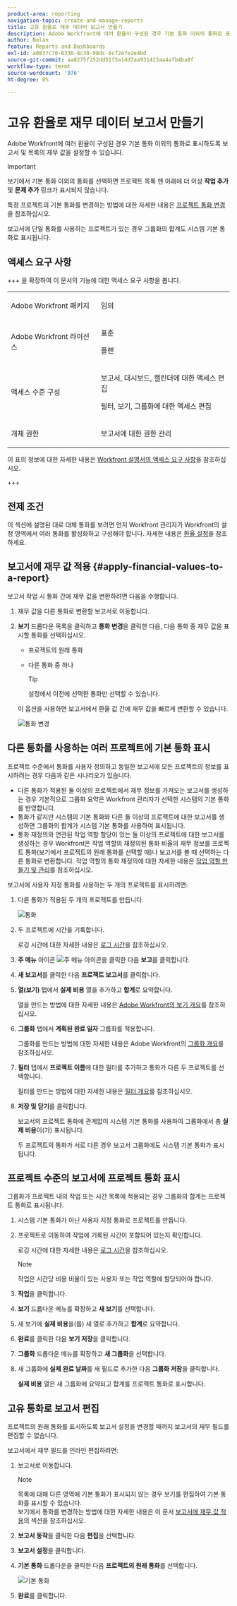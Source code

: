 ```yaml
---
product-area: reporting
navigation-topic: create-and-manage-reports
title: 고유 환율로 재무 데이터 보고서 만들기
description: Adobe Workfront에 여러 환율이 구성된 경우 기본 통화 이외의 통화로 표시하도록 보고서 및 목록의 재무 값을 설정할 수 있습니다.
author: Nolan
feature: Reports and Dashboards
exl-id: a0837c70-8330-4c38-98dc-8cf2e7e2e4bd
source-git-commit: aa8275f252dd51f5a14d7aa931423aa4afb4ba8f
workflow-type: tm+mt
source-wordcount: '976'
ht-degree: 0%

---
```


# 고유 환율로 재무 데이터 보고서 만들기

<!-- Audited: 11/2024 -->

Adobe Workfront에 여러 환율이 구성된 경우 기본 통화 이외의 통화로 표시하도록 보고서 및 목록의 재무 값을 설정할 수 있습니다.

>[!IMPORTANT]
>
>보기에서 기본 통화 이외의 통화를 선택하면 프로젝트 목록 맨 아래에 더 이상 **작업 추가** 및 **문제 추가** 링크가 표시되지 않습니다.

특정 프로젝트의 기본 통화를 변경하는 방법에 대한 자세한 내용은 [프로젝트 통화 변경](../../../manage-work/projects/project-finances/change-project-currency.md)을 참조하십시오.

보고서에 단일 통화를 사용하는 프로젝트가 있는 경우 그룹화의 합계도 시스템 기본 통화로 표시됩니다.

## 액세스 요구 사항

+++ 을 확장하여 이 문서의 기능에 대한 액세스 요구 사항을 봅니다. 

<table style="table-layout:auto"> 
 <col> 
 <col> 
 <tbody> 
  <tr> 
   <td role="rowheader">Adobe Workfront 패키지</td> 
   <td> <p>임의</p> </td> 
  </tr> 
  <tr> 
   <td role="rowheader">Adobe Workfront 라이선스</td> 
   <td> 
      <p>표준</p>
      <p>플랜</p>
   </td>
  </tr> 
  <tr> 
   <td role="rowheader">액세스 수준 구성</td> 
   <td> <p>보고서, 대시보드, 캘린더에 대한 액세스 편집</p> <p>필터, 보기, 그룹화에 대한 액세스 편집</p> </td> 
  </tr> 
  <tr> 
   <td role="rowheader">개체 권한</td> 
   <td> <p>보고서에 대한 권한 관리</p>  </td> 
  </tr> 
 </tbody> 
</table>

이 표의 정보에 대한 자세한 내용은 [Workfront 설명서의 액세스 요구 사항](/help/quicksilver/administration-and-setup/add-users/access-levels-and-object-permissions/access-level-requirements-in-documentation.md)을 참조하십시오.

+++

## 전제 조건

이 섹션에 설명된 대로 대체 통화를 보려면 먼저 Workfront 관리자가 Workfront의 설정 영역에서 여러 통화를 활성화하고 구성해야 합니다. 자세한 내용은 [환율 설정](../../../administration-and-setup/manage-workfront/exchange-rates/set-up-exchange-rates.md)을 참조하세요.

## 보고서에 재무 값 적용 {#apply-financial-values-to-a-report}

보고서 작업 시 통화 간에 재무 값을 변환하려면 다음을 수행합니다.

1. 재무 값을 다른 통화로 변환할 보고서로 이동합니다.
1. **보기** 드롭다운 목록을 클릭하고 **통화 변경**&#x200B;을 클릭한 다음, 다음 통화 중 재무 값을 표시할 통화를 선택하십시오.

   * 프로젝트의 원래 통화
   * 다른 통화 중 하나

     >[!TIP]
     >
     >설정에서 이전에 선택한 통화만 선택할 수 있습니다.

   이 옵션을 사용하면 보고서에서 환율 값 간에 재무 값을 빠르게 변환할 수 있습니다.

   ![통화 변경](assets/qs-change-currency-2022-350x257.png)

   <!--
   <p data-mc-conditions="QuicksilverOrClassic.Quicksilver,QuicksilverOrClassic.Draft mode">(NOTE: drafted this tip because I think this is confusing; this is in the step above.)</p>
   -->

   <!--
   <note type="tip">
   You can also select the Change Currency option to convert financial values in other lists.
   <br>
   <img src="assets/nwe-change-currency-new-lists-350x219.png" style="width: 350;height: 219;" data-mc-conditions="QuicksilverOrClassic.Quicksilver">
   <br>
   <br>
   </note>
   -->

## 다른 통화를 사용하는 여러 프로젝트에 기본 통화 표시

프로젝트 수준에서 통화를 사용자 정의하고 동일한 보고서에 모든 프로젝트의 정보를 표시하려는 경우 다음과 같은 시나리오가 있습니다.

* 다른 통화가 적용된 둘 이상의 프로젝트에서 재무 정보를 가져오는 보고서를 생성하는 경우 기본적으로 그룹화 요약은 Workfront 관리자가 선택한 시스템의 기본 통화를 반영합니다.
* 통화가 같지만 시스템의 기본 통화와 다른 둘 이상의 프로젝트에 대한 보고서를 생성하면 그룹화의 합계가 시스템 기본 통화를 사용하여 표시됩니다.
* 통화 재정의와 연관된 작업 역할 할당이 있는 둘 이상의 프로젝트에 대한 보고서를 생성하는 경우 Workfront은 작업 역할의 재정의된 통화 비율의 재무 정보를 프로젝트 통화(보기에서 프로젝트의 원래 통화를 선택할 때)나 보고서를 볼 때 선택하는 다른 통화로 변환합니다. 작업 역할의 통화 재정의에 대한 자세한 내용은 [작업 역할 만들기 및 관리](../../../administration-and-setup/set-up-workfront/organizational-setup/create-manage-job-roles.md)를 참조하십시오.

보고서에 사용자 지정 통화를 사용하는 두 개의 프로젝트를 표시하려면:

1. 다른 통화가 적용된 두 개의 프로젝트를 만듭니다.

   ![통화](assets/qs-currency-350x217.png)

1. 두 프로젝트에 시간을 기록합니다.

   로깅 시간에 대한 자세한 내용은 [로그 시간](../../../timesheets/create-and-manage-timesheets/log-time.md)을 참조하십시오.

1. **주 메뉴** 아이콘 ![주 메뉴 아이콘](assets/main-menu-icon.png)을 클릭한 다음 **보고**&#x200B;를 클릭합니다.
1. **새 보고서**&#x200B;를 클릭한 다음 **프로젝트 보고서**&#x200B;를 클릭합니다.
1. **열(보기)** 탭에서 **실제 비용** 열을 추가하고 **합계**&#x200B;로 요약합니다.

   열을 만드는 방법에 대한 자세한 내용은 [Adobe Workfront의 보기 개요](../../../reports-and-dashboards/reports/reporting-elements/views-overview.md)를 참조하십시오.

1. **그룹화** 탭에서 **계획된 완료 일자** 그룹화를 적용합니다.

   그룹화를 만드는 방법에 대한 자세한 내용은 Adobe Workfront의 [그룹화 개요](../../../reports-and-dashboards/reports/reporting-elements/groupings-overview.md)를 참조하십시오.

1. **필터** 탭에서 **프로젝트 이름**&#x200B;에 대한 필터를 추가하고 통화가 다른 두 프로젝트를 선택합니다.

   필터를 만드는 방법에 대한 자세한 내용은 [필터 개요](../../../reports-and-dashboards/reports/reporting-elements/filters-overview.md)를 참조하십시오.

1. **저장 및 닫기**&#x200B;를 클릭합니다.

   보고서의 프로젝트 통화에 관계없이 시스템 기본 통화를 사용하여 그룹화에서 총 **실제 비용**&#x200B;이(가) 표시됩니다.

   두 프로젝트의 통화가 서로 다른 경우 보고서 그룹화에도 시스템 기본 통화가 표시됩니다.

## 프로젝트 수준의 보고서에 프로젝트 통화 표시

그룹화가 프로젝트 내의 작업 또는 시간 목록에 적용되는 경우 그룹화의 합계는 프로젝트 통화로 표시됩니다.

1. 시스템 기본 통화가 아닌 사용자 지정 통화로 프로젝트를 만듭니다.
1. 프로젝트로 이동하여 작업에 기록된 시간이 포함되어 있는지 확인합니다.

   로깅 시간에 대한 자세한 내용은 [로그 시간](../../../timesheets/create-and-manage-timesheets/log-time.md)을 참조하십시오.

   >[!NOTE]
   >
   >작업은 시간당 비용 비율이 있는 사용자 또는 작업 역할에 할당되어야 합니다.

1. **작업**&#x200B;을 클릭합니다.
1. **보기** 드롭다운 메뉴를 확장하고 **새 보기**&#x200B;를 선택합니다.
1. 새 보기에 **실제 비용**&#x200B;을(를) 새 열로 추가하고 **합계**&#x200B;로 요약합니다.
1. **완료**&#x200B;를 클릭한 다음 **보기 저장**&#x200B;을 클릭합니다.
1. **그룹화** 드롭다운 메뉴를 확장하고 **새 그룹화**&#x200B;을 선택합니다.
1. 새 그룹화에 **실제 완료 날짜**&#x200B;를 새 필드로 추가한 다음 **그룹화 저장**&#x200B;을 클릭합니다.

   **실제 비용** 열은 새 그룹화에 요약되고 합계를 프로젝트 통화로 표시합니다.

## 고유 통화로 보고서 편집

프로젝트의 원래 통화를 표시하도록 보고서 설정을 변경할 때까지 보고서의 재무 필드를 편집할 수 없습니다.

보고서에서 재무 필드를 인라인 편집하려면:

1. 보고서로 이동합니다.

   >[!NOTE]
   >
   >목록에 대해 다른 영역에 기본 통화가 표시되지 않는 경우 보기를 편집하여 기본 통화를 표시할 수 있습니다.\
   >보기에서 통화를 변경하는 방법에 대한 자세한 내용은 이 문서 [보고서에 재무 값 적용](#apply-financial-values-to-a-report)의 섹션을 참조하십시오.

1. **보고서 동작**&#x200B;을 클릭한 다음 **편집**&#x200B;을 선택합니다.
1. **보고서 설정**&#x200B;을 클릭합니다.
1. **기본 통화** 드롭다운을 클릭한 다음 **프로젝트의 원래 통화**&#x200B;를 선택합니다.

   ![기본 통화](assets/qs-report-settings-default-currency-350x370.png)

1. **완료**&#x200B;를 클릭합니다.
